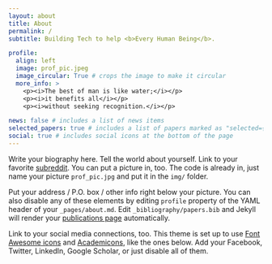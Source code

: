 ```yaml
---
layout: about
title: About
permalink: /
subtitle: Building Tech to help <b>Every Human Being</b>.

profile:
  align: left
  image: prof_pic.jpeg
  image_circular: True # crops the image to make it circular
  more_info: >
    <p><i>The best of man is like water;</i></p>
    <p><i>it benefits all</i></p>
    <p><i>without seeking recognition.</i></p>

news: false # includes a list of news items
selected_papers: true # includes a list of papers marked as "selected={true}"
social: true # includes social icons at the bottom of the page
---
```


Write your biography here. Tell the world about yourself. Link to your favorite [subreddit](http://reddit.com). You can put a picture in, too. The code is already in, just name your picture `prof_pic.jpg` and put it in the `img/` folder.

Put your address / P.O. box / other info right below your picture. You can also disable any of these elements by editing `profile` property of the YAML header of your `_pages/about.md`. Edit `_bibliography/papers.bib` and Jekyll will render your [publications page](/al-folio/publications/) automatically.

Link to your social media connections, too. This theme is set up to use [Font Awesome icons](https://fontawesome.com/) and [Academicons](https://jpswalsh.github.io/academicons/), like the ones below. Add your Facebook, Twitter, LinkedIn, Google Scholar, or just disable all of them.
